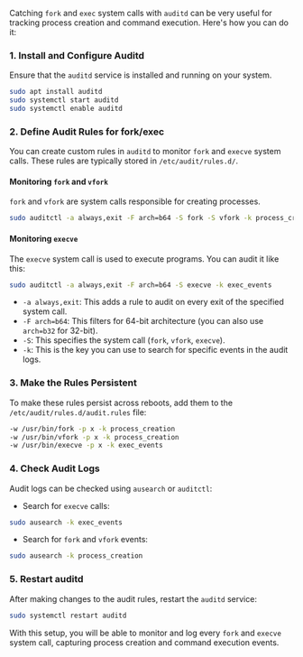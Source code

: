 Catching `fork` and `exec` system calls with `auditd` can be very useful for tracking process creation and command execution. Here's how you can do it:

### 1. **Install and Configure Auditd**
Ensure that the `auditd` service is installed and running on your system.

```bash
sudo apt install auditd
sudo systemctl start auditd
sudo systemctl enable auditd
```

### 2. **Define Audit Rules for fork/exec**

You can create custom rules in `auditd` to monitor `fork` and `execve` system calls. These rules are typically stored in `/etc/audit/rules.d/`.

#### Monitoring `fork` and `vfork`
`fork` and `vfork` are system calls responsible for creating processes.

```bash
sudo auditctl -a always,exit -F arch=b64 -S fork -S vfork -k process_creation
```

#### Monitoring `execve`
The `execve` system call is used to execute programs. You can audit it like this:

```bash
sudo auditctl -a always,exit -F arch=b64 -S execve -k exec_events
```

- `-a always,exit`: This adds a rule to audit on every exit of the specified system call.
- `-F arch=b64`: This filters for 64-bit architecture (you can also use `arch=b32` for 32-bit).
- `-S`: This specifies the system call (`fork`, `vfork`, `execve`).
- `-k`: This is the key you can use to search for specific events in the audit logs.

### 3. **Make the Rules Persistent**
To make these rules persist across reboots, add them to the `/etc/audit/rules.d/audit.rules` file:

```bash
-w /usr/bin/fork -p x -k process_creation
-w /usr/bin/vfork -p x -k process_creation
-w /usr/bin/execve -p x -k exec_events
```

### 4. **Check Audit Logs**
Audit logs can be checked using `ausearch` or `auditctl`:

- Search for `execve` calls:

```bash
sudo ausearch -k exec_events
```

- Search for `fork` and `vfork` events:

```bash
sudo ausearch -k process_creation
```

### 5. **Restart auditd**
After making changes to the audit rules, restart the `auditd` service:

```bash
sudo systemctl restart auditd
```

With this setup, you will be able to monitor and log every `fork` and `execve` system call, capturing process creation and command execution events.
